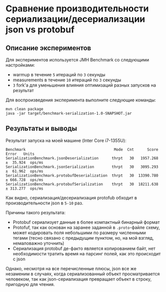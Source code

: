 # Сравнение производительности сериализации/десериализации json vs protobuf

## Описание экспериментов

Для экспериментов используется JMH Benchmark со следующими настройками:

 - warmup в течение `5` итераций по `3` секунды
 - measurements в течение `10` итераций по `3` секунды
 - `3` fork'а для уменьшения влияния оптимизаций разных запусков на результат

Для воспроизведения эксперимента выполните следующие команды:
```
mvn clean package
java -jar target/benchmark-serialization-1.0-SNAPSHOT.jar
```

## Результаты и выводы

Результат запуска на моей машине (Inter Core i7-1355U):
```
Benchmark                                        Mode  Cnt      Score     Error   Units
SerializationBenchmark.jsonDeserialization      thrpt   30   1957.268 ±  35.924  ops/ms
SerializationBenchmark.jsonSerialization        thrpt   30   3095.293 ±  61.962  ops/ms
SerializationBenchmark.protobufDeserialization  thrpt   30  13390.780 ± 666.728  ops/ms
SerializationBenchmark.protobufSerialization    thrpt   30  18211.638 ± 313.277  ops/ms
```

Как видно, сериализация/десериализация protofub обходит в производительности json в `5-10` раз.

Причины такого результата:
 - Protobuf сериализует данные в более компактный бинарный формат
 - Protofuf, так как основан на заранее заданной в `.proto`-файле схему, может кодировать поля небольшими по размеру численными тегами (тесно связано с предыдущим пунктом, но, на мой взгляд, немаловажно уточнить)
 - Сериализация protobuf де-факто является копированием байт, нет необходимости тратить время на парсинг полей, как это происходит с json

Однако, несмотря на все перечисленные плюсы, json все же незаменим в случаях, когда сериализованный объект просматривается человеком, так как json-сериализация превращает объект в строку, пригодную для чтения. 

